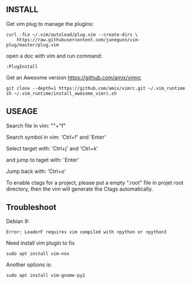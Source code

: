 ## INSTALL

Get vim plug to manage the plugins:

```
curl -fLo ~/.vim/autoload/plug.vim --create-dirs \
    https://raw.githubusercontent.com/junegunn/vim-plug/master/plug.vim
```

open a doc with vim and run command:

```
:PlugInstall
```

Get an Awesome version  https://github.com/amix/vimrc

```
git clone --depth=1 https://github.com/amix/vimrc.git ~/.vim_runtime
sh ~/.vim_runtime/install_awesome_vimrc.sh
```

## USEAGE

Search file in vim:
"\"+"f"

Search symbol in vim:
'Ctrl+f' and 'Enter'

Select target with:
'Ctrl+j' and 'Ctrl+k'

and jump to taget with:
'Enter'

Jump back with:
'Ctrl+o'

To enable ctags for a project, please put a empty ".root" file in projet
root directory, then the vim will generate the Ctags automatically.

## Troubleshoot

Debian 9:

```
Error: LeaderF requires vim compiled with +python or +python3
```

Need install vim plugin to fix

```
sudo apt install vim-nox
```

Another options is:

```
sudo apt install vim-gnome-py2
```
